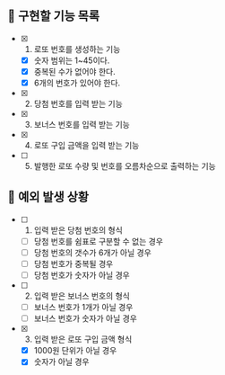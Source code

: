 ## 📌 구현할 기능 목록

- [x] 1. 로또 번호를 생성하는 기능
  - [x] 숫자 범위는 1~45이다.
  - [x] 중복된 수가 없어야 한다.
  - [x] 6개의 번호가 있어야 한다.

- [x] 2. 당첨 번호를 입력 받는 기능

- [x] 3. 보너스 번호를 입력 받는 기능

- [x] 4. 로또 구입 금액을 입력 받는 기능

- [ ] 5. 발행한 로또 수량 및 번호를 오름차순으로 출력하는 기능

## 📌 예외 발생 상황

- [ ] 1. 입력 받은 당첨 번호의 형식
  - [ ] 당첨 번호를 쉼표로 구분할 수 없는 경우
  - [ ] 당첨 번호의 갯수가 6개가 아닐 경우
  - [ ] 당첨 번호가 중복될 경우
  - [ ] 당첨 번호가 숫자가 아닐 경우

- [ ] 2. 입력 받은 보너스 번호의 형식
  - [ ] 보너스 번호가 1개가 아닐 경우
  - [ ] 보너스 번호가 숫자가 아닐 경우

- [x] 3. 입력 받은 로또 구입 금액 형식
  - [x] 1000원 단위가 아닐 경우
  - [x] 숫자가 아닐 경우